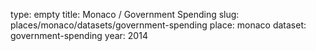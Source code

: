 type: empty
title: Monaco / Government Spending
slug: places/monaco/datasets/government-spending
place: monaco
dataset: government-spending
year: 2014

